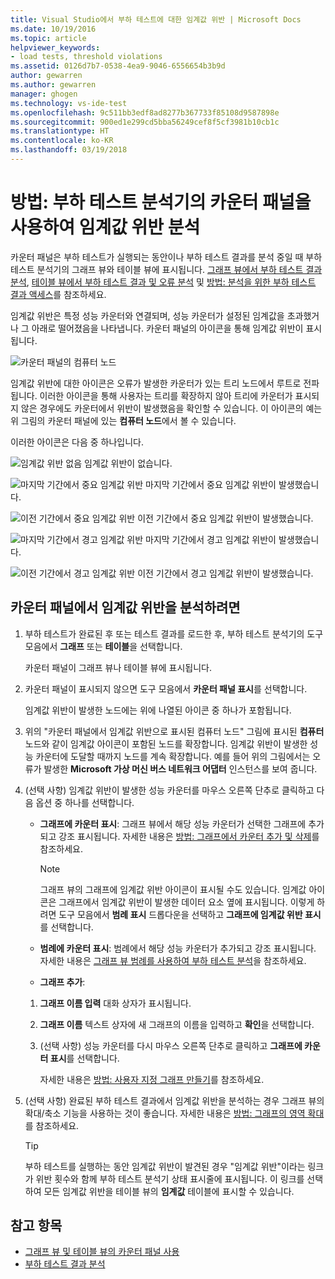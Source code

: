 ```yaml
---
title: Visual Studio에서 부하 테스트에 대한 임계값 위반 | Microsoft Docs
ms.date: 10/19/2016
ms.topic: article
helpviewer_keywords:
- load tests, threshold violations
ms.assetid: 0126d7b7-0538-4ea9-9046-6556654b3b9d
author: gewarren
ms.author: gewarren
manager: ghogen
ms.technology: vs-ide-test
ms.openlocfilehash: 9c511bb3edf8ad8277b367733f85108d9587898e
ms.sourcegitcommit: 900ed1e299cd5bba56249cef8f5cf3981b10cb1c
ms.translationtype: HT
ms.contentlocale: ko-KR
ms.lasthandoff: 03/19/2018
---
```

# <a name="how-to-analyze-threshold-violations-using-the-counters-panel-in-load-test-analyzer"></a>방법: 부하 테스트 분석기의 카운터 패널을 사용하여 임계값 위반 분석

카운터 패널은 부하 테스트가 실행되는 동안이나 부하 테스트 결과를 분석 중일 때 부하 테스트 분석기의 그래프 뷰와 테이블 뷰에 표시됩니다. [그래프 뷰에서 부하 테스트 결과 분석](../test/analyze-load-test-results-in-the-graphs-view.md), [테이블 뷰에서 부하 테스트 결과 및 오류 분석](../test/analyze-load-test-results-and-errors-in-the-tables-view.md) 및 [방법: 분석을 위한 부하 테스트 결과 액세스](../test/how-to-access-load-test-results-for-analysis.md)를 참조하세요.

 임계값 위반은 특정 성능 카운터와 연결되며, 성능 카운터가 설정된 임계값을 초과했거나 그 아래로 떨어졌음을 나타냅니다. 카운터 패널의 아이콘을 통해 임계값 위반이 표시됩니다.

 ![카운터 패널의 컴퓨터 노드](../test/media/ltest_compnode.png "LTest_CompNode")

 임계값 위반에 대한 아이콘은 오류가 발생한 카운터가 있는 트리 노드에서 루트로 전파됩니다. 이러한 아이콘을 통해 사용자는 트리를 확장하지 않아 트리에 카운터가 표시되지 않은 경우에도 카운터에서 위반이 발생했음을 확인할 수 있습니다. 이 아이콘의 예는 위 그림의 카운터 패널에 있는 **컴퓨터 노드**에서 볼 수 있습니다.

 이러한 아이콘은 다음 중 하나입니다.

 ![임계값 위반 없음](../test/media/icon_ltest_1.gif "Icon_LTest_1") 임계값 위반이 없습니다.

 ![마지막 기간에서 중요 임계값 위반](../test/media/icon_ltest_2.gif "Icon_LTest_2") 마지막 기간에서 중요 임계값 위반이 발생했습니다.

 ![이전 기간에서 중요 임계값 위반](../test/media/icon_ltest_3.gif "Icon_LTest_3") 이전 기간에서 중요 임계값 위반이 발생했습니다.

 ![마지막 기간에서 경고 임계값 위반](../test/media/icon_ltest_4.gif "Icon_LTest_4") 마지막 기간에서 경고 임계값 위반이 발생했습니다.

 ![이전 기간에서 경고 임계값 위반](../test/media/icon_ltest_5.gif "Icon_LTest_5") 이전 기간에서 경고 임계값 위반이 발생했습니다.

## <a name="to-analyze-threshold-violations-in-the-counters-panel"></a>카운터 패널에서 임계값 위반을 분석하려면

1.  부하 테스트가 완료된 후 또는 테스트 결과를 로드한 후, 부하 테스트 분석기의 도구 모음에서 **그래프** 또는 **테이블**을 선택합니다.

     카운터 패널이 그래프 뷰나 테이블 뷰에 표시됩니다.

2.  카운터 패널이 표시되지 않으면 도구 모음에서 **카운터 패널 표시**를 선택합니다.

     임계값 위반이 발생한 노드에는 위에 나열된 아이콘 중 하나가 포함됩니다.

3.  위의 "카운터 패널에서 임계값 위반으로 표시된 컴퓨터 노드" 그림에 표시된 **컴퓨터** 노드와 같이 임계값 아이콘이 포함된 노드를 확장합니다. 임계값 위반이 발생한 성능 카운터에 도달할 때까지 노드를 계속 확장합니다. 예를 들어 위의 그림에서는 오류가 발생한 **Microsoft 가상 머신 버스 네트워크 어댑터** 인스턴스를 보여 줍니다.

4.  (선택 사항) 임계값 위반이 발생한 성능 카운터를 마우스 오른쪽 단추로 클릭하고 다음 옵션 중 하나를 선택합니다.

    -   **그래프에 카운터 표시**: 그래프 뷰에서 해당 성능 카운터가 선택한 그래프에 추가되고 강조 표시됩니다. 자세한 내용은 [방법: 그래프에서 카운터 추가 및 삭제](../test/how-to-add-and-delete-counters-on-graphs-in-load-test-results.md)를 참조하세요.

        > [!NOTE]
        > 그래프 뷰의 그래프에 임계값 위반 아이콘이 표시될 수도 있습니다. 임계값 아이콘은 그래프에서 임계값 위반이 발생한 데이터 요소 옆에 표시됩니다. 이렇게 하려면 도구 모음에서 **범례 표시** 드롭다운을 선택하고 **그래프에 임계값 위반 표시**를 선택합니다.

    -   **범례에 카운터 표시**: 범례에서 해당 성능 카운터가 추가되고 강조 표시됩니다. 자세한 내용은 [그래프 뷰 범례를 사용하여 부하 테스트 분석](../test/use-the-graphs-view-legend-to-analyze-load-tests.md)을 참조하세요.

    -   **그래프 추가**:

    1.  **그래프 이름 입력** 대화 상자가 표시됩니다.

    2.  **그래프 이름** 텍스트 상자에 새 그래프의 이름을 입력하고 **확인**을 선택합니다.

    3.  (선택 사항) 성능 카운터를 다시 마우스 오른쪽 단추로 클릭하고 **그래프에 카운터 표시**를 선택합니다.

         자세한 내용은 [방법: 사용자 지정 그래프 만들기](../test/how-to-create-custom-graphs-in-load-test-results.md)를 참조하세요.

5.  (선택 사항) 완료된 부하 테스트 결과에서 임계값 위반을 분석하는 경우 그래프 뷰의 확대/축소 기능을 사용하는 것이 좋습니다. 자세한 내용은 [방법: 그래프의 영역 확대](../test/how-to-zoom-in-on-a-region-of-the-graph-in-load-test-results.md)를 참조하세요.

    > [!TIP]
    > 부하 테스트를 실행하는 동안 임계값 위반이 발견된 경우 "임계값 위반"이라는 링크가 위반 횟수와 함께 부하 테스트 분석기 상태 표시줄에 표시됩니다. 이 링크를 선택하여 모든 임계값 위반을 테이블 뷰의 **임계값** 테이블에 표시할 수 있습니다.

## <a name="see-also"></a>참고 항목

- [그래프 뷰 및 테이블 뷰의 카운터 패널 사용](../test/counters-panel-in-load-test-analyzer.md)
- [부하 테스트 결과 분석](../test/analyze-load-test-results-using-the-load-test-analyzer.md)